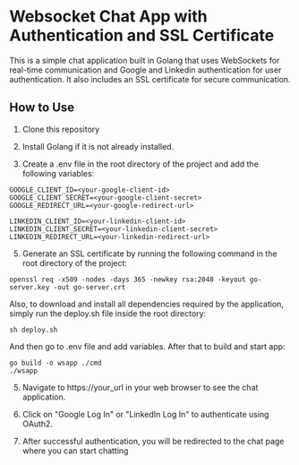 # Websocket Chat App with Authentication and SSL Certificate

This is a simple chat application built in Golang that uses WebSockets for real-time communication and Google and Linkedin authentication for user authentication. It also includes an SSL certificate for secure communication.

## How to Use
1. Clone this repository

2. Install Golang if it is not already installed.

3. Create a .env file in the root directory of the project and add the following variables:
```env
GOOGLE_CLIENT_ID=<your-google-client-id>
GOOGLE_CLIENT_SECRET=<your-google-client-secret>
GOOGLE_REDIRECT_URL=<your-google-redirect-url>

LINKEDIN_CLIENT_ID=<your-linkedin-client-id>
LINKEDIN_CLIENT_SECRET=<your-linkedin-client-secret>
LINKEDIN_REDIRECT_URL=<your-linkedin-redirect-url>
```
5. Generate an SSL certificate by running the following command in the root directory of the project:
```
openssl req -x509 -nodes -days 365 -newkey rsa:2048 -keyout go-server.key -out go-server.crt
```


Also, to download and install all dependencies required by the application, simply run the deploy.sh file inside the root directory:
```
sh deploy.sh
```
And then go to .env file and add variables. After that to build and start app:
```
go build -o wsapp ./cmd
./wsapp
```

5. Navigate to https://your_url in your web browser to see the chat application.

6. Click on "Google Log In" or "LinkedIn Log In" to authenticate using OAuth2.

7. After successful authentication, you will be redirected to the chat page where you can start chatting
